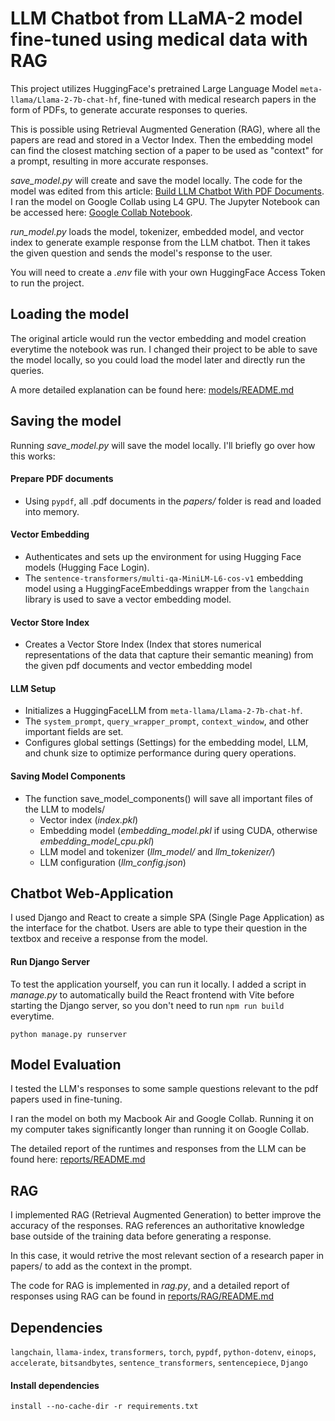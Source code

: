 # LLM Chatbot from LLaMA-2 model fine-tuned using medical data with RAG

This project utilizes HuggingFace's pretrained Large Language Model `meta-llama/Llama-2-7b-chat-hf`, fine-tuned with medical research papers in the form of PDFs, to generate accurate responses to queries.

This is possible using Retrieval Augmented Generation (RAG), where all the papers are read and stored in a Vector Index. Then the embedding model can find the closest matching section of a paper to be used as "context" for a prompt, resulting in more accurate responses.

_save_model.py_ will create and save the model locally. The code for the model was edited from this article: [ Build LLM Chatbot With PDF Documents](https://www.linkedin.com/pulse/build-llm-chatbot-pdf-documents-peng-wang-bq5fc/). I ran the model on Google Collab using L4 GPU. The Jupyter Notebook can be accessed here: [Google Collab Notebook](https://colab.research.google.com/drive/1ittu4zTPqlZF0MFNlG_86_z_DN2kyZ9G?usp=sharing).

_run_model.py_ loads the model, tokenizer, embedded model, and vector index to generate example response from the LLM chatbot. Then it takes the given question and sends the model's response to the user.

You will need to create a _.env_ file with your own HuggingFace Access Token to run the project.

## Loading the model

The original article would run the vector embedding and model creation everytime the notebook was run. I changed their project to be able to save the model locally, so you could load the model later and directly run the queries.

A more detailed explanation can be found here: [models/README.md](models/README.md)

## Saving the model

Running _save_model.py_ will save the model locally. I'll briefly go over how this works:

#### Prepare PDF documents

- Using `pypdf`, all .pdf documents in the _papers/_ folder is read and loaded into memory.

#### Vector Embedding

- Authenticates and sets up the environment for using Hugging Face models (Hugging Face Login).
- The `sentence-transformers/multi-qa-MiniLM-L6-cos-v1` embedding model using a HuggingFaceEmbeddings wrapper from the `langchain` library is used to save a vector embedding model.

#### Vector Store Index

- Creates a Vector Store Index (Index that stores numerical representations of the data that capture their semantic meaning) from the given pdf documents and vector embedding model

#### LLM Setup

- Initializes a HuggingFaceLLM from `meta-llama/Llama-2-7b-chat-hf`.
- The `system_prompt`, `query_wrapper_prompt`, `context_window`, and other important fields are set.
- Configures global settings (Settings) for the embedding model, LLM, and chunk size to optimize performance during query operations.

#### Saving Model Components

- The function save_model_components() will save all important files of the LLM to models/
  - Vector index (_index.pkl_)
  - Embedding model (_embedding_model.pkl_ if using CUDA, otherwise _embedding_model_cpu.pkl_)
  - LLM model and tokenizer (_llm_model/_ and _llm_tokenizer/_)
  - LLM configuration (_llm_config.json_)

## Chatbot Web-Application

I used Django and React to create a simple SPA (Single Page Application) as the interface for the chatbot. Users are able to type their question in the textbox and receive a response from the model.

#### Run Django Server

To test the application yourself, you can run it locally. I added a script in _manage.py_ to automatically build the React frontend with Vite before starting the Django server, so you don't need to run `npm run build` everytime.

```
python manage.py runserver
```

## Model Evaluation

I tested the LLM's responses to some sample questions relevant to the pdf papers used in fine-tuning.

I ran the model on both my Macbook Air and Google Collab. Running it on my computer takes significantly longer than running it on Google Collab.

The detailed report of the runtimes and responses from the LLM can be found here: [reports/README.md](reports/README.md)

## RAG

I implemented RAG (Retrieval Augmented Generation) to better improve the accuracy of the responses. RAG references an authoritative knowledge base outside of the training data before generating a response.

In this case, it would retrive the most relevant section of a research paper in papers/ to add as the context in the prompt.

The code for RAG is implemented in _rag.py_, and a detailed report of responses using RAG can be found in [reports/RAG/README.md](reports/RAG/README.md)

## Dependencies

`langchain`, `llama-index`, `transformers`, `torch`, `pypdf`, `python-dotenv`, `einops`, `accelerate`, `bitsandbytes`, `sentence_transformers`, `sentencepiece`, `Django`

#### Install dependencies

```
install --no-cache-dir -r requirements.txt
```
